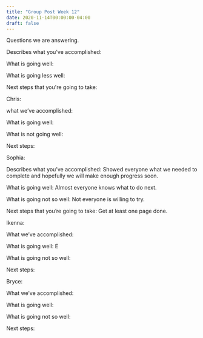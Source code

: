 ```yaml
---
title: "Group Post Week 12"
date: 2020-11-14T00:00:00-04:00
draft: false
---
```

Questions we are answering.





Describes what you've accomplished: 





What is going well: 






What is going less well: 






Next steps that you're going to take: 





Chris:





what we’ve accomplished: 





What is going well: 





What is not going well: 





Next steps: 





Sophia:





Describes what you’ve accomplished: Showed everyone what we needed to complete and hopefully we will make enough progress soon. 






What is going well: Almost everyone knows what to do next.






What is going not so well: Not everyone is willing to try.






Next steps that you’re going to take: Get at least one page done.





Ikenna:






What we’ve accomplished: 





What is going well: E





What is going not so well: 





Next steps: 





Bryce:





What we’ve accomplished: 





What is going well: 





What is going not so well: 





Next steps: 





